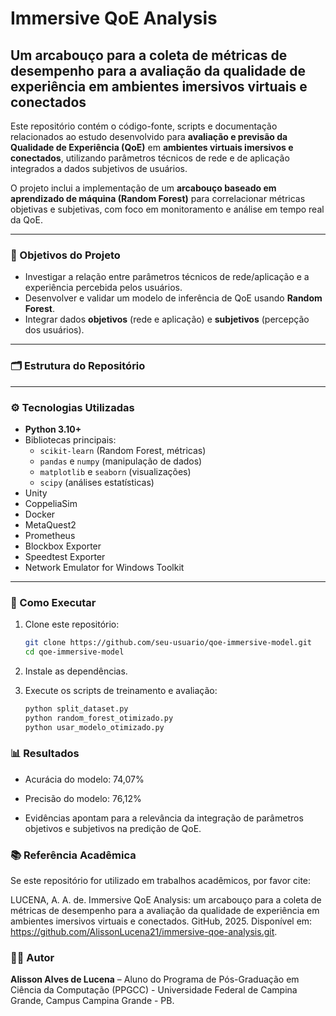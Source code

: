 # Immersive QoE Analysis

## Um arcabouço para a coleta de métricas de desempenho para a avaliação da qualidade de experiência em ambientes imersivos virtuais e conectados

Este repositório contém o código-fonte, scripts e documentação relacionados ao estudo desenvolvido para **avaliação e previsão da Qualidade de Experiência (QoE)** em **ambientes virtuais imersivos e conectados**, utilizando parâmetros técnicos de rede e de aplicação integrados a dados subjetivos de usuários.  

O projeto inclui a implementação de um **arcabouço baseado em aprendizado de máquina (Random Forest)** para correlacionar métricas objetivas e subjetivas, com foco em monitoramento e análise em tempo real da QoE.

---

### 📌 Objetivos do Projeto
- Investigar a relação entre parâmetros técnicos de rede/aplicação e a experiência percebida pelos usuários.  
- Desenvolver e validar um modelo de inferência de QoE usando **Random Forest**.  
- Integrar dados **objetivos** (rede e aplicação) e **subjetivos** (percepção dos usuários).

---

### 🗂 Estrutura do Repositório


---

### ⚙️ Tecnologias Utilizadas
- **Python 3.10+**
- Bibliotecas principais:
  - `scikit-learn` (Random Forest, métricas)
  - `pandas` e `numpy` (manipulação de dados)
  - `matplotlib` e `seaborn` (visualizações)
  - `scipy` (análises estatísticas)
- Unity
- CoppeliaSim
- Docker
- MetaQuest2
- Prometheus
- Blockbox Exporter
- Speedtest Exporter
- Network Emulator for Windows Toolkit

---

### 🚀 Como Executar
1. Clone este repositório:
   
   ```BASH
   git clone https://github.com/seu-usuario/qoe-immersive-model.git
   cd qoe-immersive-model

2. Instale as dependências.

3. Execute os scripts de treinamento e avaliação:

    ```BASH
    python split_dataset.py
    python random_forest_otimizado.py
    python usar_modelo_otimizado.py

### 📊 Resultados

- Acurácia do modelo: 74,07%

- Precisão do modelo: 76,12%

- Evidências apontam para a relevância da integração de parâmetros objetivos e subjetivos na predição de QoE.

### 📚 Referência Acadêmica

Se este repositório for utilizado em trabalhos acadêmicos, por favor cite:

LUCENA, A. A. de. Immersive QoE Analysis: um arcabouço para a coleta de métricas de desempenho para a avaliação da qualidade de experiência em ambientes imersivos virtuais e conectados. GitHub, 2025. Disponível em: https://github.com/AlissonLucena21/immersive-qoe-analysis.git.

### 👨‍💻 Autor

**Alisson Alves de Lucena** – Aluno do Programa de Pós-Graduação em Ciência da Computação (PPGCC) - Universidade Federal de Campina Grande, Campus Campina Grande - PB.
